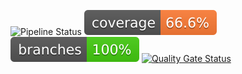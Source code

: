 ![Pipeline Status](https://github.com/TanvirUd/api/actions/workflows/ci.yml/badge.svg) 
![Coverage](.github/badges/jacoco.svg)
![Branches](.github/badges/branches.svg)
[![Quality Gate Status](https://sonarcloud.io/api/project_badges/measure?project=TanvirUd_api&metric=alert_status)](https://sonarcloud.io/summary/new_code?id=TanvirUd_api)
